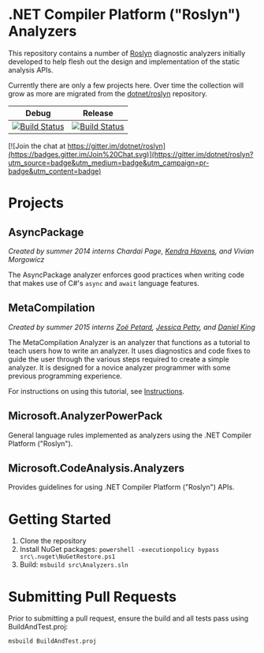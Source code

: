 .NET Compiler Platform ("Roslyn") Analyzers
===========================================

This repository contains a number of [Roslyn](https://github.com/dotnet/roslyn) diagnostic analyzers initially developed to help flesh out the design and implementation of the static analysis APIs.

Currently there are only a few projects here. Over time the collection will grow as more are migrated from the [dotnet/roslyn](https://github.com/dotnet/roslyn) repository.

Debug | Release
------|--------
[![Build Status](http://dotnet-ci.cloudapp.net/job/dotnet_roslyn-analyzers_windows_debug/badge/icon)](http://dotnet-ci.cloudapp.net/job/dotnet_roslyn-analyzers_windows_debug/) | [![Build Status](http://dotnet-ci.cloudapp.net/job/dotnet_roslyn-analyzers_windows_release/badge/icon)](http://dotnet-ci.cloudapp.net/job/dotnet_roslyn-analyzers_windows_release/)

[![Join the chat at https://gitter.im/dotnet/roslyn](https://badges.gitter.im/Join%20Chat.svg)](https://gitter.im/dotnet/roslyn?utm_source=badge&utm_medium=badge&utm_campaign=pr-badge&utm_content=badge)

Projects
========

AsyncPackage
-----------

*Created by summer 2014 interns Chardai Page, [Kendra Havens](https://github.com/kendrahavens), and Vivian Morgowicz*

The AsyncPackage analyzer enforces good practices when writing code that makes use of C#'s `async` and `await` language features.

MetaCompilation
---------------

*Created by summer 2015 interns [Zoë Petard](https://github.com/zoepetard), [Jessica Petty](https://github.com/jepetty), and [Daniel King](https://github.com/daking2014)*

The MetaCompilation Analyzer is an analyzer that functions as a tutorial to teach users how to write an analyzer. It uses diagnostics and code fixes to guide the user through the various steps required to create a simple analyzer. It is designed for a novice analyzer programmer with some previous programming experience.

For instructions on using this tutorial, see [Instructions](https://github.com/dotnet/roslyn-analyzers/blob/master/src/MetaCompilation/MetaCompilation/MetaCompilation/ReadMe.md#instructions).

Microsoft.AnalyzerPowerPack
---------------------------

General language rules implemented as analyzers using the .NET Compiler Platform ("Roslyn").

Microsoft.CodeAnalysis.Analyzers
--------------------------------

Provides guidelines for using .NET Compiler Platform ("Roslyn") APIs.

Getting Started
===============

1. Clone the repository
2. Install NuGet packages: `powershell -executionpolicy bypass src\.nuget\NuGetRestore.ps1`
3. Build: `msbuild src\Analyzers.sln`

Submitting Pull Requests
========================

Prior to submitting a pull request, ensure the build and all tests pass using BuildAndTest.proj:
```
msbuild BuildAndTest.proj
```